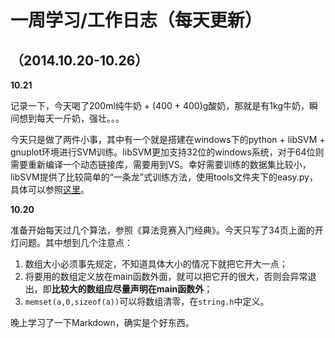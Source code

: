一周学习/工作日志（每天更新）
=====
（2014.10.20-10.26）
---
**10.21**

记录一下，今天喝了200ml纯牛奶 + (400 + 400)g酸奶，那就是有1kg牛奶，瞬间想到每天一斤奶，强壮。。。

今天只是做了两件小事，其中有一个就是搭建在windows下的python + libSVM + gnuplot环境进行SVM训练。libSVM更加支持32位的windows系统，对于64位则需要重新编译一个动态链接库，需要用到VS。幸好需要训练的数据集比较小，libSVM提供了比较简单的“一条龙”式训练方法，使用tools文件夹下的easy.py，具体可以参照[这里](http://blog.csdn.net/flydreamgg/article/details/4470477#0-tsina-1-90801-397232819ff9a47a7b7e80a40613cfe1)。

**10.20**

准备开始每天过几个算法，参照《算法竞赛入门经典》。今天只写了34页上面的开灯问题。其中想到几个注意点：

1. 数组大小必须事先规定，不知道具体大小的情况下就把它开大一点；
2. 将要用的数组定义放在main函数外面，就可以把它开的很大，否则会异常退出，即**比较大的数组应尽量声明在main函数外**；
3. `memset(a,0,sizeof(a))`可以将数组清零，在`string.h`中定义。

晚上学习了一下Markdown，确实是个好东西。